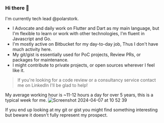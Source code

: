 ### Hi there 👋

I'm currently tech lead @polarstork.

* I Advocate and daily work on Flutter and Dart as my main language, but I'm flexible to learn or work with other technologies, I'm fluent in Javascript and Go. 
* I'm mostly active on Bitbucket for my day-to-day job, Thus I don't have much activity here.
* My git/gist is essentially used for PoC projects, Review PRs, or packages for maintenance.
* I might contribute to private projects, or open sources wherever I feel like it.
> If you're looking for a code review or a consultancy service contact me on LinkedIn I'll be glad to help!


My average working hour is ~11-12 hours a day for over 5 years, this is a typical week for me.
![Screenshot 2024-04-07 at 10 52 39](https://github.com/callmephil/callmephil/assets/2213079/b1beef4c-e167-44c6-af82-c40bca80cd39)


If you end up looking at my git or gist you might find something interesting but beware it doesn't fully represent my prospect.

